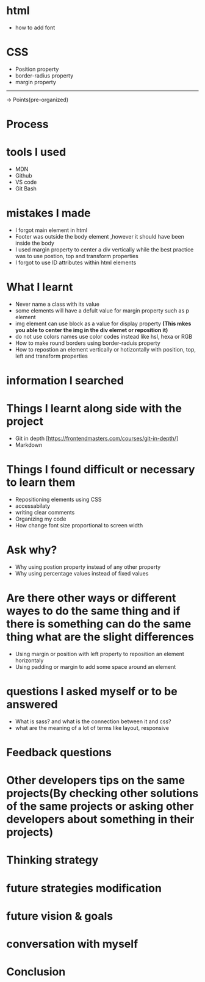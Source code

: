 # html 
 - how to add font

# CSS 
 - Position property
 - border-radius property
 - margin property
----------

-> Points(pre-organized) 

# Process
# tools I used
 - MDN 
 - Github
 - VS code
 - Git Bash

# mistakes I made
 - I forgot main element in html
 - Footer was outside the body element ,however it should have been inside the body 
 - I used margin property to center a div vertically while the best practice was to use postion, top and transform properties
 - I forgot to use ID attributes within html elements

# What I learnt
 - Never name a class with its value
 - some elements will have a defult value for margin property such as p element
 - img element can use block as a value for display property **(This mkes you able to center the img in the div elemet or reposition it)**
 - do not use colors names use color codes instead like hsl, hexa or RGB 
 - How to make round borders using border-raduis property
 - How to repostion an element vertically or hotizontally with position, top, left and transform properties

# information I searched 

# Things I learnt along side with the project 
 - Git in depth [https://frontendmasters.com/courses/git-in-depth/]
 - Markdown

# Things I found difficult or necessary to learn them
 - Repositioning elements using CSS
 - accessabilaty
 - writing clear comments 
 - Organizing my code
 - How change font size proportional to screen width

# Ask why?
 - Why using postion property instead of any other property 
 - Why using percentage values instead of fixed values 

# Are there other ways or different wayes to do the same thing and if there is something can do the same thing what are the slight differences
 - Using margin or position with left  property to reposition an element horizontaly
 - Using padding or margin to add some space around an element 

# questions I asked myself or to be answered
 - What is sass? and what is the connection between it and css?
 - what are the meaning of a lot of terms like layout, responsive

# Feedback questions
# Other developers tips on the same projects(By checking other solutions of the same projects or asking other developers about something in their projects)
 
# Thinking strategy 
# future strategies modification
# future vision & goals
# conversation with myself
# Conclusion